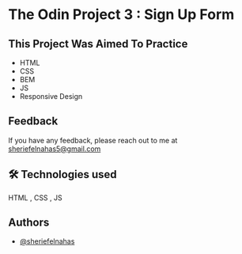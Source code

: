 # The Odin Project 3 : Sign Up Form

## This Project Was Aimed To Practice
- HTML
- CSS
- BEM 
- JS
- Responsive Design

## Feedback

If you have any feedback, please reach out to me at sheriefelnahas5@gmail.com

## 🛠 Technologies used

HTML , CSS , JS

## Authors

- [@sheriefelnahas](https://github.com/SheriefElnahas)
